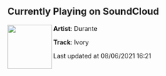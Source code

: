 ## Currently Playing on SoundCloud

[<img align="left" width="100" src="https://i1.sndcdn.com/artworks-7C16rkyjIuJ4-0-t500x500.jpg">](https://soundcloud.com/durante/ivory?in=durante/sets/meld-3)

**Artist**: Durante 

**Track**: Ivory

Last updated at 08/06/2021 16:21
